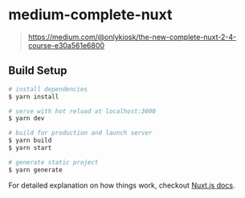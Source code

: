 # medium-complete-nuxt

> https://medium.com/@onlykiosk/the-new-complete-nuxt-2-4-course-e30a561e6800

## Build Setup

``` bash
# install dependencies
$ yarn install

# serve with hot reload at localhost:3000
$ yarn dev

# build for production and launch server
$ yarn build
$ yarn start

# generate static project
$ yarn generate
```

For detailed explanation on how things work, checkout [Nuxt.js docs](https://nuxtjs.org).
